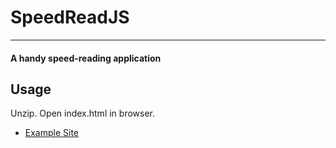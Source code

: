 # SpeedReadJS

---

#### A handy speed-reading application

## Usage

Unzip. Open index.html in browser. 



* [Example Site](http://nick-jonas.github.com/windows)
